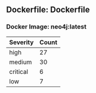 ## Dockerfile: Dockerfile

### Docker Image: neo4j:latest
| Severity | Count |
|----------|-------|
| high | 27 |
| medium | 30 |
| critical | 6 |
| low | 7 |